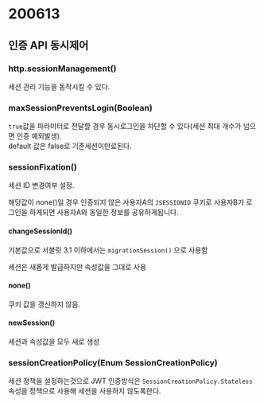 # 200613

## 인증 API 동시제어

### http.sessionManagement()

세션 관리 기능을 동작시킬 수 있다.

### maxSessionPreventsLogin(Boolean)

`true`값을 파라미터로 전달할 경우 동시로그인을 차단할 수 있다(세션 최대 개수가 넘으면 인증 예외발생).<br/>
default 값은 false로 기존세션이만료된다.

### sessionFixation()

세션 ID 변경여부 설정.

해당값이 none()일 경우 인증되지 않은 사용자A의 `JSESSIONID` 쿠키로 사용자B가 로그인을 하게되면
사용자A와 동일한 정보를 공유하게됩니다.

#### changeSessionId()

기본값으로 서블릿 3.1 이하에서는 `migrationSession()` 으로 사용함

세션은 새롭게 발급하지만 속성값을 그대로 사용

#### none()

쿠키 값을 갱신하지 않음.

#### newSession()

세션과 속성값을 모두 새로 생성

### sessionCreationPolicy(Enum SessionCreationPolicy)

세션 정책을 설정하는것으로 JWT 인증방식은 `SessionCreationPolicy.Stateless` 속성을 정책으로 사용해 세션을 사용하지 않도록한다.